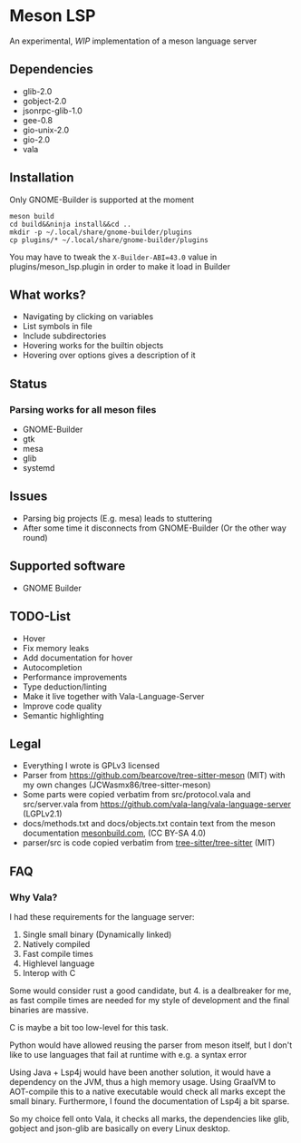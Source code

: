 # Meson LSP

An experimental, *WIP* implementation of a meson language server


## Dependencies

- glib-2.0
- gobject-2.0
- jsonrpc-glib-1.0
- gee-0.8
- gio-unix-2.0
- gio-2.0
- vala

## Installation

Only GNOME-Builder is supported at the moment
```
meson build
cd build&&ninja install&&cd ..
mkdir -p ~/.local/share/gnome-builder/plugins
cp plugins/* ~/.local/share/gnome-builder/plugins
```
You may have to tweak the `X-Builder-ABI=43.0` value in plugins/meson_lsp.plugin in order to make it load in Builder

## What works?
- Navigating by clicking on variables
- List symbols in file
- Include subdirectories
- Hovering works for the builtin objects
- Hovering over options gives a description of it

## Status
### Parsing works for all meson files
- GNOME-Builder
- gtk
- mesa
- glib
- systemd

## Issues
- Parsing big projects (E.g. mesa) leads to stuttering
- After some time it disconnects from GNOME-Builder (Or the other way round)

## Supported software
- GNOME Builder

## TODO-List
- Hover
- Fix memory leaks
- Add documentation for hover
- Autocompletion
- Performance improvements
- Type deduction/linting
- Make it live together with Vala-Language-Server
- Improve code quality
- Semantic highlighting

## Legal
- Everything I wrote is GPLv3 licensed
- Parser from https://github.com/bearcove/tree-sitter-meson (MIT) with my own changes (JCWasmx86/tree-sitter-meson)
- Some parts were copied verbatim from src/protocol.vala and src/server.vala from https://github.com/vala-lang/vala-language-server (LGPLv2.1)
- docs/methods.txt and docs/objects.txt contain text from the meson documentation [mesonbuild.com](https://mesonbuild.com/), (CC BY-SA 4.0)
- parser/src is code copied verbatim from [tree-sitter/tree-sitter](https://github.com/tree-sitter/tree-sitter) (MIT)

## FAQ
### Why Vala?
I had these requirements for the language server:
1. Single small binary (Dynamically linked)
2. Natively compiled
3. Fast compile times
4. Highlevel language
5. Interop with C

Some would consider rust a good candidate, but 4. is a dealbreaker for me,
as fast compile times are needed for my style of development and the final binaries are massive.

C is maybe a bit too low-level for this task.

Python would have allowed reusing the parser from meson itself, but I don't like to use languages that fail at runtime with e.g. a syntax error

Using Java + Lsp4j would have been another solution, it would have a dependency on the JVM, thus a high memory usage.
Using GraalVM to AOT-compile this to a native executable would check all marks except the small binary. Furthermore, I found the documentation of Lsp4j a bit sparse.

So my choice fell onto Vala, it checks all marks, the dependencies like glib, gobject and json-glib are basically on every Linux desktop.


